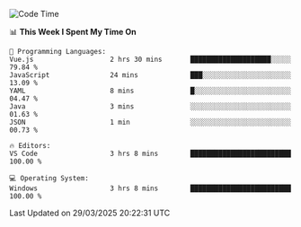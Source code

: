 
<!--START_SECTION:waka-->
![Code Time](http://img.shields.io/badge/Code%20Time-739%20hrs%2011%20mins-blue)

📊 **This Week I Spent My Time On** 

```text
💬 Programming Languages: 
Vue.js                   2 hrs 30 mins       ████████████████████░░░░░   79.84 % 
JavaScript               24 mins             ███░░░░░░░░░░░░░░░░░░░░░░   13.09 % 
YAML                     8 mins              █░░░░░░░░░░░░░░░░░░░░░░░░   04.47 % 
Java                     3 mins              ░░░░░░░░░░░░░░░░░░░░░░░░░   01.63 % 
JSON                     1 min               ░░░░░░░░░░░░░░░░░░░░░░░░░   00.73 % 

🔥 Editors: 
VS Code                  3 hrs 8 mins        █████████████████████████   100.00 % 

💻 Operating System: 
Windows                  3 hrs 8 mins        █████████████████████████   100.00 % 
```


 Last Updated on 29/03/2025 20:22:31 UTC
<!--END_SECTION:waka-->

